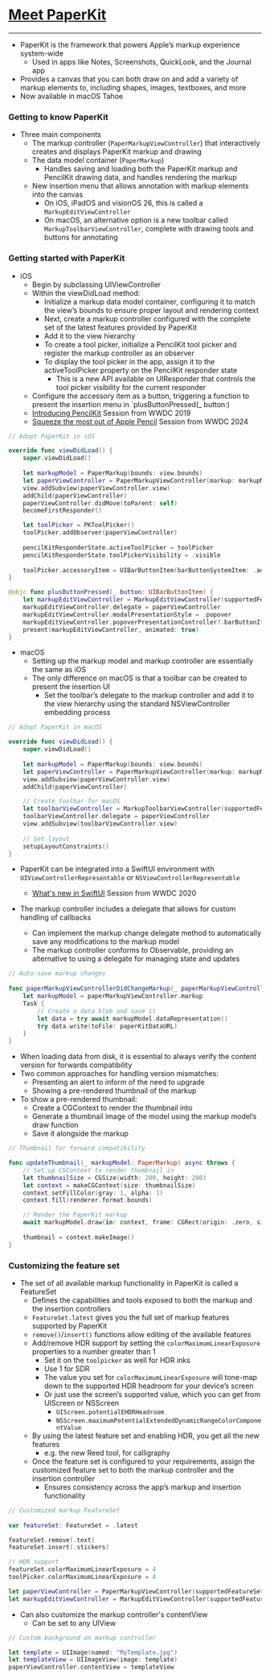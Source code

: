 # [**Meet PaperKit**](https://developer.apple.com/videos/play/wwdc2025/285)

---

* PaperKit is the framework that powers Apple’s markup experience system-wide
    * Used in apps like Notes, Screenshots, QuickLook, and the Journal app
* Provides a canvas that you can both draw on and add a variety of markup elements to, including shapes, images, textboxes, and more
* Now available in macOS Tahoe

### **Getting to know PaperKit**

* Three main components
    * The markup controller (`PaperMarkupViewController`) that interactively creates and displays PaperKit markup and drawing
    * The data model container (`PaperMarkup`)
        * Handles saving and loading both the PaperKit markup and PencilKit drawing data, and handles rendering the markup
    * New insertion menu that allows annotation with markup elements into the canvas
        * On iOS, iPadOS and visionOS 26, this is called a `MarkupEditViewController`
        * On macOS, an alternative option is a new toolbar called `MarkupToolbarViewController`, complete with drawing tools and buttons for annotating

### **Getting started with PaperKit**

* iOS
    * Begin by subclassing UIViewController
    * Within the viewDidLoad method:
        * Initialize a markup data model container, configuring it to match the view’s bounds to ensure proper layout and rendering context
        * Next, create a markup controller configured with the complete set of the latest features provided by PaperKit
        * Add it to the view hierarchy
        * To create a tool picker, initialize a PencilKit tool picker and register the markup controller as an observer
        * To display the tool picker in the app, assign it to the activeToolPicker property on the PencilKit responder state
            * This is a new API available on UIResponder that controls the tool picker visibility for the current responder
    * Configure the accessory item as a button, triggering a function to present the insertion menu in `plusButtonPressed(_ button:)
    * [Introducing PencilKit](https://developer.apple.com/videos/play/wwdc2019/221/) Session from WWDC 2019
    * [Squeeze the most out of Apple Pencil](https://developer.apple.com/videos/play/wwdc2024/10214/) Session from WWDC 2024

```swift
// Adopt PaperKit in iOS

override func viewDidLoad() {
    super.viewDidLoad()
    
    let markupModel = PaperMarkup(bounds: view.bounds)
    let paperViewController = PaperMarkupViewController(markup: markupModel, supportedFeatureSet: .latest)
    view.addSubview(paperViewController.view)
    addChild(paperViewController)
    paperViewController.didMove(toParent: self)
    becomeFirstResponder()    

    let toolPicker = PKToolPicker()
    toolPicker.addObserver(paperViewController)
    
    pencilKitResponderState.activeToolPicker = toolPicker
    pencilKitResponderState.toolPickerVisibility = .visible
    
    toolPicker.accessoryItem = UIBarButtonItem(barButtonSystemItem: .add, target: self, action: #selector(plusButtonPressed(_:)))
}

@objc func plusButtonPressed(_ button: UIBarButtonItem) {
    let markupEditViewController = MarkupEditViewController(supportedFeatureSet: .latest)    
    markupEditViewController.delegate = paperViewController
    markupEditViewController.modalPresentationStyle = .popover
    markupEditViewController.popoverPresentationController?.barButtonItem = button
    present(markupEditViewController, animated: true)
}
```

* macOS
    * Setting up the markup model and markup controller are essentially the same as iOS
    * The only difference on macOS is that a toolbar can be created to present the insertion UI
        * Set the toolbar’s delegate to the markup controller and add it to the view hierarchy using the standard NSViewController embedding process

```swift
// Adopt PaperKit in macOS

override func viewDidLoad() {
    super.viewDidLoad()
    
    let markupModel = PaperMarkup(bounds: view.bounds)
    let paperViewController = PaperMarkupViewController(markup: markupModel, supportedFeatureSet: .latest)
    view.addSubview(paperViewController.view)
    addChild(paperViewController)

    // Create toolbar for macOS
    let toolbarViewController = MarkupToolbarViewController(supportedFeatureSet: .latest)
    toolbarViewController.delegate = paperViewController
    view.addSubview(toolbarViewController.view)
    
    // Set layout
    setupLayoutConstraints()
}
```

* PaperKit can be integrated into a SwiftUI environment with `UIViewControllerRepresentable` or `NSViewControllerRepresentable`
    * [What's new in SwiftUI](https://developer.apple.com/videos/play/wwdc2020/10041/) Session from WWDC 2020

* The markup controller includes a delegate that allows for custom handling of callbacks
    * Can implement the markup change delegate method to automatically save any modifications to the markup model
    * The markup controller conforms to Observable, providing an alternative to using a delegate for managing state and updates

```swift
// Auto-save markup changes
    
func paperMarkupViewControllerDidChangeMarkup(_ paperMarkupViewController: PaperMarkupViewController) {
    let markupModel = paperMarkupViewController.markup
    Task {
        // Create a data blob and save it
        let data = try await markupModel.dataRepresentation()
        try data.write(toFile: paperKitDataURL)
    }
}
```

* When loading data from disk, it is essential to always verify the content version for forwards compatibility
* Two common approaches for handling version mismatches:
    * Presenting an alert to inform of the need to upgrade
    * Showing a pre-rendered thumbnail of the markup
* To show a pre-rendered thumbnail:
    * Create a CGContext to render the thumbnail into
    * Generate a thumbnail image of the model using the markup model’s draw function
    * Save it alongside the markup

```swift
// Thumbnail for forward compatibility

func updateThumbnail(_ markupModel: PaperMarkup) async throws {
    // Set up CGContext to render thumbnail in
    let thumbnailSize = CGSize(width: 200, height: 200)
    let context = makeCGContext(size: thumbnailSize)
    context.setFillColor(gray: 1, alpha: 1)
    context.fill(renderer.format.bounds)            

    // Render the PaperKit markup
    await markupModel.draw(in: context, frame: CGRect(origin: .zero, size: thumbnailSize))
    
    thumbnail = context.makeImage()
}
```

### **Customizing the feature set**

* The set of all available markup functionality in PaperKit is called a FeatureSet
    * Defines the capabilities and tools exposed to both the markup and the insertion controllers
    * `FeatureSet.latest` gives you the full set of markup features supported by PaperKit
    * `remove()`/`insert()` functions allow editing of the available features
    * Add/remove HDR support by setting the `colorMaximumLinearExposure` properties to a number greater than 1
        * Set it on the `toolpicker` as well for HDR inks
        * Use 1 for SDR
        * The value you set for `colorMaximumLinearExposure` will tone-map down to the supported HDR headroom for your device’s screen
        * Or just use the screen’s supported value, which you can get from UIScreen or NSScreen
            * `UIScreen.potentialEHDRHeadroom`
            * `NSScreen.maximumPotentialExtendedDynamicRangeColorComponentValue`
    * By using the latest feature set and enabling HDR, you get all the new features
        * e.g. the new Reed tool, for calligraphy
    * Once the feature set is configured to your requirements, assign the customized feature set to both the markup controller and the insertion controller
        * Ensures consistency across the app’s markup and insertion functionality

```swift
// Customized markup FeatureSet
    
var featureSet: FeatureSet = .latest

featureSet.remove(.text)
featureSet.insert(.stickers)

// HDR support
featureSet.colorMaximumLinearExposure = 4
toolPicker.colorMaximumLinearExposure = 4

let paperViewController = PaperMarkupViewController(supportedFeatureSet: featureSet)
let markupEditViewController = MarkupEditViewController(supportedFeatureSet: featureSet)
```

* Can also customize the markup controller's contentView
    * Can be set to any UIView

```swift
// Custom background on markup controller

let template = UIImage(named: "MyTemplate.jpg")
let templateView = UIImageView(image: template)
paperViewController.contentView = templateView
```
